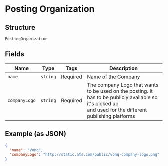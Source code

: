 
# Posting Organization

## Structure

`PostingOrganization`

## Fields

| Name | Type | Tags | Description |
|  --- | --- | --- | --- |
| `name` | `string` | Required | Name of the Company |
| `companyLogo` | `string` | Required | The company Logo that wants to be used on the posting. It has to be publicly available so it's picked up<br>and used for the different publishing platforms |

## Example (as JSON)

```json
{
  "name": "Vonq",
  "companyLogo": "http://static.ats.com/public/vonq-company-logo.png"
}
```

